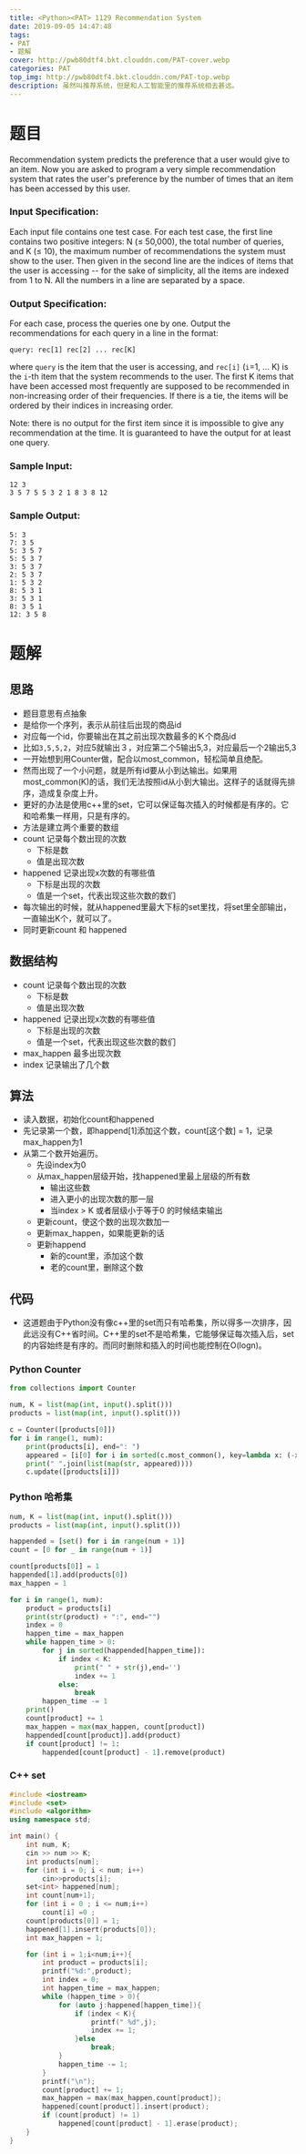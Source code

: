 ```yaml
---
title: <Python><PAT> 1129 Recommendation System
date: 2019-09-05 14:47:48
tags:
- PAT
- 题解
cover: http://pwb80dtf4.bkt.clouddn.com/PAT-cover.webp
categories: PAT
top_img: http://pwb80dtf4.bkt.clouddn.com/PAT-top.webp
description: 虽然叫推荐系统，但是和人工智能里的推荐系统相去甚远。
---
```


# 题目

Recommendation system predicts the preference that a user would give to an item. Now you are asked to program a very simple recommendation system that rates the user's preference by the number of times that an item has been accessed by this user.

### Input Specification:

Each input file contains one test case. For each test case, the first line contains two positive integers: N (≤ 50,000), the total number of queries, and K (≤ 10), the maximum number of recommendations the system must show to the user. Then given in the second line are the indices of items that the user is accessing -- for the sake of simplicity, all the items are indexed from 1 to N. All the numbers in a line are separated by a space.

### Output Specification:

For each case, process the queries one by one. Output the recommendations for each query in a line in the format:

```
query: rec[1] rec[2] ... rec[K]
```

where `query` is the item that the user is accessing, and `rec[i]` (`i`=1, ... K) is the `i`-th item that the system recommends to the user. The first K items that have been accessed most frequently are supposed to be recommended in non-increasing order of their frequencies. If there is a tie, the items will be ordered by their indices in increasing order.

Note: there is no output for the first item since it is impossible to give any recommendation at the time. It is guaranteed to have the output for at least one query.

### Sample Input:

```in
12 3
3 5 7 5 5 3 2 1 8 3 8 12
```

### Sample Output:

```out
5: 3
7: 3 5
5: 3 5 7
5: 5 3 7
3: 5 3 7
2: 5 3 7
1: 5 3 2
8: 5 3 1
3: 5 3 1
8: 3 5 1
12: 3 5 8
```

# 题解

## 思路

+ 题目意思有点抽象
+ 是给你一个序列，表示从前往后出现的商品id
+ 对应每一个id，你要输出在其之前出现次数最多的Ｋ个商品id
+ 比如`3,5,5,2`，对应5就输出３，对应第二个5输出5,3，对应最后一个2输出5,3
+  一开始想到用Counter做，配合以most_common，轻松简单且绝配。
+ 然而出现了一个小问题，就是所有id要从小到达输出。如果用most_common(K)的话，我们无法按照id从小到大输出。这样子的话就得先排序，造成复杂度上升。
+ 更好的办法是使用c++里的set，它可以保证每次插入的时候都是有序的。它和哈希集一样用，只是有序的。
+ 方法是建立两个重要的数组
+ count 记录每个数出现的次数
  + 下标是数
  + 值是出现次数
+ happened 记录出现x次数的有哪些值
  + 下标是出现的次数
  + 值是一个set，代表出现这些次数的数们
+ 每次输出的时候，就从happened里最大下标的set里找，将set里全部输出，一直输出K个，就可以了。
+ 同时更新count 和 happened

## 数据结构

- count 记录每个数出现的次数
  - 下标是数
  - 值是出现次数
- happened 记录出现x次数的有哪些值
  - 下标是出现的次数
  - 值是一个set，代表出现这些次数的数们
- max_happen 最多出现次数
- index 记录输出了几个数

## 算法

+ 读入数据，初始化count和happened
+ 先记录第一个数，即happend[1]添加这个数，count[这个数] = 1，记录max_happen为1
+ 从第二个数开始遍历。
  + 先设index为0
  + 从max_happen层级开始，找happened里最上层级的所有数
    + 输出这些数
    + 进入更小的出现次数的那一层
    + 当index > K 或者层级小于等于0 的时候结束输出
  + 更新count，使这个数的出现次数加一
  + 更新max_happen，如果能更新的话
  + 更新happend
    + 新的count里，添加这个数
    + 老的count里，删除这个数

## 代码

+ 这道题由于Python没有像c++里的set而只有哈希集，所以得多一次排序，因此远没有C++省时间。C++里的set不是哈希集，它能够保证每次插入后，set的内容始终是有序的。而同时删除和插入的时间也能控制在O(logn)。

### Python Counter

```python
from collections import Counter

num, K = list(map(int, input().split()))
products = list(map(int, input().split()))

c = Counter([products[0]])
for i in range(1, num):
    print(products[i], end=": ")
    appeared = [i[0] for i in sorted(c.most_common(), key=lambda x: (-x[1], x[0]))[:K]]
    print(" ".join(list(map(str, appeared))))
    c.update([products[i]])
```



### Python 哈希集

```python
num, K = list(map(int, input().split()))
products = list(map(int, input().split()))

happended = [set() for i in range(num + 1)]
count = [0 for _ in range(num + 1)]

count[products[0]] = 1
happended[1].add(products[0])
max_happen = 1

for i in range(1, num):
    product = products[i]
    print(str(product) + ":", end="")
    index = 0
    happen_time = max_happen
    while happen_time > 0:
        for j in sorted(happended[happen_time]):
            if index < K:
                print(" " + str(j),end='')
                index += 1
            else:
                break
        happen_time -= 1
    print()
    count[product] += 1
    max_happen = max(max_happen, count[product])
    happended[count[product]].add(product)
    if count[product] != 1:
        happended[count[product] - 1].remove(product)

```
### C++ set
```c++
#include <iostream>
#include <set>
#include <algorithm>
using namespace std;

int main() {
    int num, K;
    cin >> num >> K;
    int products[num];
    for (int i = 0; i < num; i++)
        cin>>products[i];
    set<int> happened[num];
    int count[num+1];
    for (int i = 0 ; i <= num;i++)
        count[i] =0 ;
    count[products[0]] = 1;
    happened[1].insert(products[0]);
    int max_happen = 1;

    for (int i = 1;i<num;i++){
        int product = products[i];
        printf("%d:",product);
        int index = 0;
        int happen_time = max_happen;
        while (happen_time > 0){
            for (auto j:happened[happen_time]){
                if (index < K){
                    printf(" %d",j);
                    index += 1;
                }else
                    break;
            }
            happen_time -= 1;
        }
        printf("\n");
        count[product] += 1;
        max_happen = max(max_happen,count[product]);
        happened[count[product]].insert(product);
        if (count[product] != 1)
            happened[count[product] - 1].erase(product);
    }
}
```

